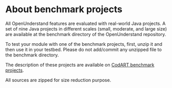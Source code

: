 # About benchmark projects

All OpenUnderstand features are evaluated with real-world Java projects.
A set of nine Java projects in different scales (small, moderate, and large size) are available at the benchmark directory of the OpenUnderstand repository. 

To test your module with one of the benchmark projects, first, unzip it and then use it in your testbed. 
Please do not add/commit any unzipped file to the benchmark directory.

The description of these projects are available on [CodART benchmark projects](https://m-zakeri.github.io/CodART/benchmarks).

All sources are zipped for size reduction purpose.